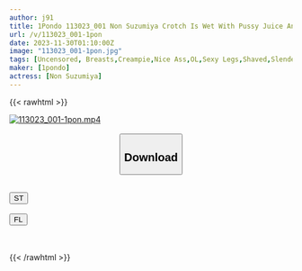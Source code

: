 ```yaml
---
author: j91
title: 1Pondo 113023_001 Non Suzumiya Crotch Is Wet With Pussy Juice And Heavy Rain And Flood Warning Outside! Non Suzumiya
url: /v/113023_001-1pon
date: 2023-11-30T01:10:00Z
image: "113023_001-1pon.jpg"
tags: [Uncensored, Breasts,Creampie,Nice Ass,OL,Sexy Legs,Shaved,Slender]
maker: [1pondo]
actress: [Non Suzumiya]
---
```



{{< rawhtml >}}

<div class="video" data-videoid="D2oyPpgQG0s6a6">
    <a href="javascript:;">
        <img src="/v/113023_001-1pon/113023_001-1pon.jpg" width="WIDTH" height="HEIGHT" alt="113023_001-1pon.mp4" loading="lazy">
    </a>
</div>

<script type="text/javascript" src="https://j91.asia/asset/on-demand-st.js"></script>

<br>
  <link rel="stylesheet" href="https://j91.asia/asset/bs5.css">
  
  <center>
  <button class="btn btn-primary" type="button" data-bs-toggle="collapse" data-bs-target=".multi-collapse" aria-expanded="false" aria-controls="multiCollapseExample1 multiCollapseExample2"><h2>Download</h2></button></center>
</p>
<div class="row">
  <div class="col">
    <div class="collapse multi-collapse" id="multiCollapseExample1">
      <div class="card card-body">
	      	      <br>
<div class="buttons">  
<a href="https://streamtape.to/v/D2oyPpgQG0s6a6" target="_blank"><button class="btn-hover color-3"><i class="fa fa-download"></i> ST</button></a></div>
    </div>
  </div>
</div>
  <div class="col">
    <div class="collapse multi-collapse" id="multiCollapseExample2">
      <div class="card card-body">
	      <br>
<div class="buttons">
    <a href="https://filelions.site/f/w1vnpdjek0wa" target="_blank"><button class="btn-hover color-9"><i class="fa fa-download"></i> FL</button></a></div>
<br><br>
      </div>
    </div>
  </div>
</div>

{{< /rawhtml >}}